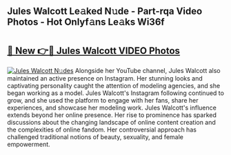 ## Jules Walcott Le𝚊ked N𝚞de - Part-rqa Video Photos - Hot Onlyf𝚊ns Le𝚊ks Wi36f

# <h2><a href="http://ab4029.deff.icu/?id=Jules+Walcott">🔗 New 👉🔴 Jules Walcott VIDEO Photos</a></h2>

[![Jules Walcott N𝚞des](https://i.imgur.com/rIISA9y.gif)](http://ab4029.deff.icu/?id=Jules+Walcott)
Alongside her YouTube channel, Jules Walcott also maintained an active presence on Instagram. Her stunning looks and captivating personality caught the attention of modeling agencies, and she began working as a model. Jules Walcott's Instagram following continued to grow, and she used the platform to engage with her fans, share her experiences, and showcase her modeling work. Jules Walcott's influence extends beyond her online presence. Her rise to prominence has sparked discussions about the changing landscape of online content creation and the complexities of online fandom. Her controversial approach has challenged traditional notions of beauty, sexuality, and female empowerment.
